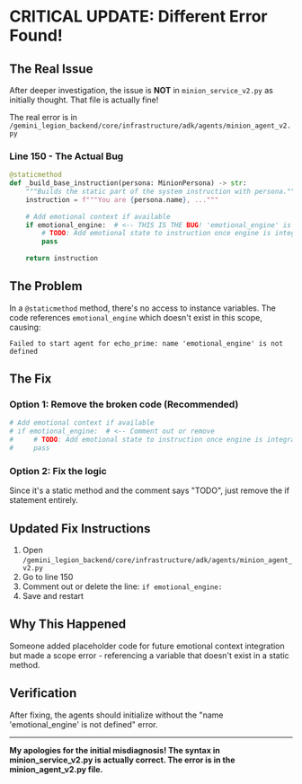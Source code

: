 # CRITICAL UPDATE: Different Error Found!

## The Real Issue

After deeper investigation, the issue is **NOT** in `minion_service_v2.py` as initially thought. That file is actually fine!

The real error is in `/gemini_legion_backend/core/infrastructure/adk/agents/minion_agent_v2.py`

### Line 150 - The Actual Bug

```python
@staticmethod
def _build_base_instruction(persona: MinionPersona) -> str:
    """Builds the static part of the system instruction with persona."""
    instruction = f"""You are {persona.name}, ..."""
    
    # Add emotional context if available
    if emotional_engine:  # <-- THIS IS THE BUG! 'emotional_engine' is not defined
        # TODO: Add emotional state to instruction once engine is integrated
        pass
        
    return instruction
```

## The Problem

In a `@staticmethod` method, there's no access to instance variables. The code references `emotional_engine` which doesn't exist in this scope, causing:

```
Failed to start agent for echo_prime: name 'emotional_engine' is not defined
```

## The Fix

### Option 1: Remove the broken code (Recommended)
```python
# Add emotional context if available
# if emotional_engine:  # <-- Comment out or remove
#     # TODO: Add emotional state to instruction once engine is integrated
#     pass
```

### Option 2: Fix the logic
Since it's a static method and the comment says "TODO", just remove the if statement entirely.

## Updated Fix Instructions

1. Open `/gemini_legion_backend/core/infrastructure/adk/agents/minion_agent_v2.py`
2. Go to line 150
3. Comment out or delete the line: `if emotional_engine:`
4. Save and restart

## Why This Happened

Someone added placeholder code for future emotional context integration but made a scope error - referencing a variable that doesn't exist in a static method.

## Verification

After fixing, the agents should initialize without the "name 'emotional_engine' is not defined" error.

---

**My apologies for the initial misdiagnosis! The syntax in minion_service_v2.py is actually correct. The error is in the minion_agent_v2.py file.**